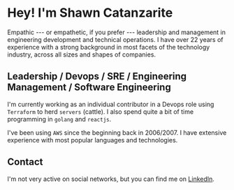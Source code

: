 # Hey! I'm Shawn Catanzarite

Empathic --- or empathetic, if you prefer --- leadership and management in engineering development and technical
operations. I have over 22 years of experience with a strong background in most facets of the technology industry,
across all sizes and shapes of companies.

## Leadership / Devops / SRE / Engineering Management / Software Engineering

I'm currently working as an individual contributor in a Devops role using `Terraform` to herd `servers` (cattle). I
also spend quite a bit of time programming in `golang` and `reactjs`.

I've been using `AWS` since the beginning back in 2006/2007. I have extensive experience with most popular languages
and technologies.

## Contact

I'm not very active on social networks, but you can find me on [LinkedIn](https://www.linkedin.com/in/shawncatanzarite/).
